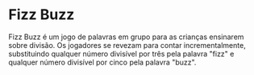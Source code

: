 # Fizz Buzz
 Fizz Buzz é um jogo de palavras em grupo para as crianças ensinarem sobre divisão. Os jogadores se revezam para contar incrementalmente, substituindo qualquer número divisível por três pela palavra "fizz" e qualquer número divisível por cinco pela palavra "buzz".
